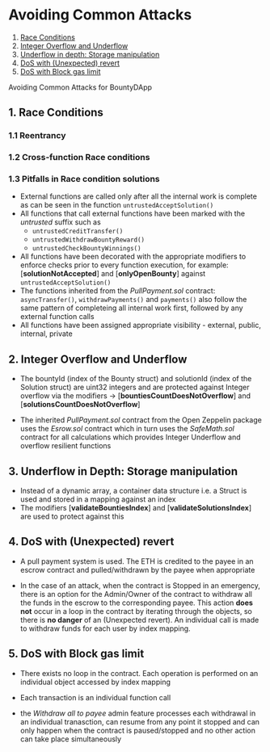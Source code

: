 # Avoiding Common Attacks

1. [Race Conditions](#1-race-conditions)
2. [Integer Overflow and Underflow](#2-integer-overflow-and-underflow)
3. [Underflow in depth: Storage manipulation](#3-underflow-in-depth-storage-manipulation)
4. [DoS with (Unexpected) revert](#4-dos-with-unexpected-revert)
5. [DoS with Block gas limit](#5-dos-with-block-gas-limit)

Avoiding Common Attacks for BountyDApp

## 1. Race Conditions
### 1.1 Reentrancy
### 1.2 Cross-function Race conditions     
### 1.3 Pitfalls in Race condition solutions 

- External functions are called only after all the internal work is complete as can be seen in the function `untrustedAcceptSolution()`
- All functions that call external functions have been marked with the _untrusted_ suffix such as 
    - `untrustedCreditTransfer()`
    - `untrustedWithdrawBountyReward()`
    - `untrustedCheckBountyWinnings()`
- All functions have been decorated with the appropriate modifiers to enforce checks prior to every function execution, for example: [**solutionNotAccepted**] and [**onlyOpenBounty**] against `untrustedAcceptSolution()` 
- The functions inherited from the _PullPayment.sol_ contract: `asyncTransfer()`, `withdrawPayments()` and `payments()` also follow the same pattern of completeing all internal work first, followed by any external function calls
- All functions have been assigned appropriate visibility - external, public, internal, private

## 2. Integer Overflow and Underflow

- The bountyId (index of the Bounty struct) and solutionId (index of the Solution struct) are uint32 integers and are protected against Integer overflow via the modifiers -> [**bountiesCountDoesNotOverflow**] and [**solutionsCountDoesNotOverflow**]

- The inherited _PullPayment.sol_ contract from the Open Zeppelin package uses the _Esrow.sol_ contract which in turn uses the _SafeMath.sol_ contract for all calculations which provides Integer Underflow and overflow resilient functions

## 3. Underflow in Depth: Storage manipulation

- Instead of a dynamic array, a container data structure i.e. a Struct is used and stored in a mapping against an index
- The modifiers [**validateBountiesIndex**] and [**validateSolutionsIndex**] are used to protect against this

## 4. DoS with (Unexpected) revert 

- A pull payment system is used. The ETH is credited to the payee in an escrow contract and pulled/withdrawn by the payee when appropriate  

- In the case of an attack, when the contract is Stopped in an emergency, there is an option for the Admin/Owner of the contract to withdraw all the funds in the escrow to the corresponding payee. This action **does not** occur in a loop in the contract by iterating through the objects, so there is **no danger** of an (Unexpected revert). An individual call is made to withdraw funds for each user by index mapping.

## 5. DoS with Block gas limit

- There exists no loop in the contract. Each operation is performed on an individual object accessed by index mapping  

- Each transaction is an individual function call  

- the _Withdraw all to payee_ admin feature processes each withdrawal in an individual tranasction, can resume from any point it stopped and can only happen when the contract is paused/stopped and no other action can take place simultaneously
